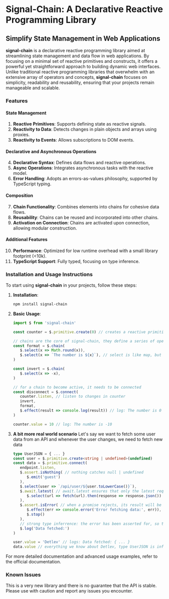 # Signal-Chain: A Declarative Reactive Programming Library
## Simplify State Management in Web Applications

**signal-chain** is a declarative reactive programming library aimed at streamlining state management and data flow in web applications. By focusing on a minimal set of reactive primitives and constructs, it offers a powerful yet straightforward approach to building dynamic web interfaces. Unlike traditional reactive programming libraries that overwhelm with an extensive array of operators and concepts, **signal-chain** focuses on simplicity, readability and reusability, ensuring that your projects remain manageable and scalable.

### Features

#### State Management

1. **Reactive Primitives**: Supports defining state as reactive signals.
2. **Reactivity to Data**: Detects changes in plain objects and arrays using proxies.
3. **Reactivity to Events**: Allows subscriptions to DOM events.

#### Declarative and Asynchronous Operations

4. **Declarative Syntax**: Defines data flows and reactive operations.
5. **Async Operations**: Integrates asynchronous tasks with the reactive model.
6. **Error Handling**: Adopts an errors-as-values philosophy, supported by TypeScript typing.

#### Composition

7. **Chain Functionality**: Combines elements into chains for cohesive data flows.
8. **Reusability**: Chains can be reused and incorporated into other chains.
9. **Activation on Connection**: Chains are activated upon connection, allowing modular construction.

#### Additional Features

10. **Performance**: Optimized for low runtime overhead with a small library footprint (<10k).
11. **TypeScript Support**: Fully typed, focusing on type inference.


### Installation and Usage Instructions

To start using **signal-chain** in your projects, follow these steps:

1. **Installation**:
   ```sh
   npm install signal-chain
   ```

2. **Basic Usage**:
   ```typescript
   import $ from 'signal-chain'
   
   const counter = $.primitive.create(0) // creates a reactive primitive, like a ref or a signal

   // chains are the core of signal-chain, they define a series of operations
   const format = $.chain(
      $.select(x => Math.round(x)),
      $.select(x => `The number is ${x}`), // select is like map, but with a more distinctive name
   )

   const invert = $.chain(
      $.select(x => -x),
   )

   // for a chain to become active, it needs to be connected
   const disconnect = $.connect(
      counter.listen, // listen to changes in counter
      invert,
      format,
      $.effect(result => console.log(result)) // log: The number is 0
   )

   counter.value = 10 // log: The number is -10
   ```

3. **A bit more real world scenario**
   Let's say we want to fetch some user data from an API and whenever the user changes, we need to fetch new data

   ```typescript
   type UserJSON = { ... }
   const user = $.primitive.create<string | undefined>(undefined)
   const data = $.primitive.connect(
      endpoint.listen,
      $.assert.isNothing( // nothing catches null | undefined
         $.emit('guest')
      ),
      $.select(user => `/api/user/${user.toLowerCase()}`),
      $.await.latest( // await.latest ensures that only the latest request result is being passed on
         $.select(url => fetch(url).then(response => response.json()) as Promise<UserJSON>),
      ),
      $.assert.isError( // when a promise rejects, its result will be an error
         $.effect(err => console.error('Error fetching data:', err)),
         $.stop()
      ),
      // strong type inferrence: the error has been asserted for, so the result must be a UserJSON
      $.log('Data fetched:')
   )

   user.value = 'Detlev' // logs: Data fetched: { ... }
   data.value // everything we know about Detlev, type UserJSON is inferred

   ```

For more detailed documentation and advanced usage examples, refer to the official documentation.


### Known Issues

This is a very new library and there is no guarantee that the API is stable. Please use with caution and report any issues you encounter.


